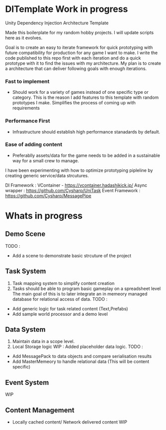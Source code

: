 # DITemplate Work in progress
Unity Dependency Injection Architecture Template 

Made this boilerplate for my random hobby projects. I will update scripts here as it evolves. 

Goal is to create an easy to iterate framework for quick prototyping with future compatibility for production for any game I want to make. 
I write the code published to this repo first with each iteration and do a quick prototype with it to find the issues with my architecture.
My plan is to create a architecture that can deliver following goals with enough iterations. 

### Fast to implement 
- Should work for a  variety of games instead of one specific type or category. This is the reason I add features to this template with random prototypes I make. 
Simplifies the process of coming up with requirements

### Performance First 
- Infrastructure should establish high performance stanadards by default. 

### Ease of adding content
- Preferablly assets/data for the game needs to be added in a sustainable way for a small crew to manage.

I have been experimenting with how to optimize prototyping pipleline by creating generic service/data strcutures.


DI Framework : VContainer - https://vcontainer.hadashikick.jp/
Async wrapper : https://github.com/Cysharp/UniTask
Event Framework : https://github.com/Cysharp/MessagePipe


# Whats in progress 

## Demo Scene 
TODO : 
- Add a scene to demonstrate basic strcuture of the project

## Task System
1. Task mapping system to simplify content creation
2. Tasks should be able to program basic gameplay on a spreadsheet level
The main goal of this is to later integrate an in memeory managed database for relational access of data. 
TODO : 
- Add generic logic for task related content (Text,Prefabs) 
- Add sample world processor and a demo level 

## Data System
1. Maintain data in a scope level.
2. Local Storage logic
WIP : Added placeholder data logic.
TODO :
- Add MessagePack to data objects and compare serialisation results 
- Add MasterMemeory to handle relational data (This will be content specific)
  
## Event System 
WIP

## Content Management 
- Locally cached content/ Network delivered content 
WIP 

